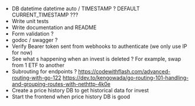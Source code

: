 - DB datetime datetime auto / TIMESTAMP ? DEFAULT CURRENT_TIMESTAMP ???
- Write unit tests
- Write documentation and README
- Form validation ?
- godoc / swagger ?
- Verify Bearer token sent from webhooks to authenticate (we only use IP for now)
- See what s happening when an invest is deleted ? For example, swap from 1 ETF to another
- Subrouting for endpoints ?
    https://codewithflash.com/advanced-routing-with-go-122
    https://dev.to/kengowada/go-routing-101-handling-and-grouping-routes-with-nethttp-4k0e
- Create a price history DB to get historical data for invest
- Start the frontend when price history DB is good
